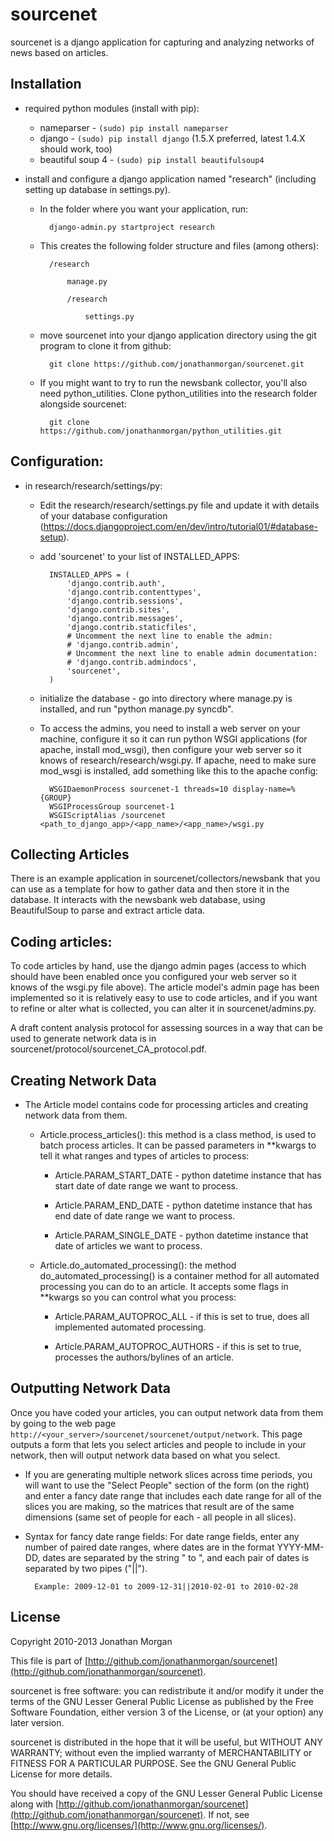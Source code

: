 # sourcenet

sourcenet is a django application for capturing and analyzing networks of news based on articles.

## Installation

- required python modules (install with pip):

    - nameparser - `(sudo) pip install nameparser`
    - django - `(sudo) pip install django` (1.5.X preferred, latest 1.4.X should work, too)
    - beautiful soup 4 - `(sudo) pip install beautifulsoup4`

- install and configure a django application named "research" (including setting up database in settings.py).

    - In the folder where you want your application, run:

            django-admin.py startproject research

    - This creates the following folder structure and files (among others):

            /research

                manage.py

                /research

                    settings.py

    - move sourcenet into your django application directory using the git program to clone it from github:

            git clone https://github.com/jonathanmorgan/sourcenet.git

    - If you might want to try to run the newsbank collector, you'll also need python\_utilities.  Clone python\_utilities into the research folder alongside sourcenet:

            git clone https://github.com/jonathanmorgan/python_utilities.git

## Configuration:

- in research/research/settings/py:

    - Edit the research/research/settings.py file and update it with details of your database configuration (https://docs.djangoproject.com/en/dev/intro/tutorial01/#database-setup).

    - add 'sourcenet' to your list of INSTALLED\_APPS:

            INSTALLED_APPS = (
                'django.contrib.auth',
                'django.contrib.contenttypes',
                'django.contrib.sessions',
                'django.contrib.sites',
                'django.contrib.messages',
                'django.contrib.staticfiles',
                # Uncomment the next line to enable the admin:
                # 'django.contrib.admin',
                # Uncomment the next line to enable admin documentation:
                # 'django.contrib.admindocs',
                'sourcenet',
            )

    - initialize the database - go into directory where manage.py is installed, and run "python manage.py syncdb".

    - To access the admins, you need to install a web server on your machine, configure it so it can run python WSGI applications (for apache, install mod_wsgi), then configure your web server so it knows of research/research/wsgi.py.  If apache, need to make sure mod_wsgi is installed, add something like this to the apache config:

            WSGIDaemonProcess sourcenet-1 threads=10 display-name=%{GROUP}
            WSGIProcessGroup sourcenet-1
            WSGIScriptAlias /sourcenet <path_to_django_app>/<app_name>/<app_name>/wsgi.py

## Collecting Articles

There is an example application in sourcenet/collectors/newsbank that you can use as a template for how to gather data and then store it in the database.  It interacts with the newsbank web database, using BeautifulSoup to parse and extract article data.

## Coding articles:

To code articles by hand, use the django admin pages (access to which should have been enabled once you configured your web server so it knows of the wsgi.py file above).  The article model's admin page has been implemented so it is relatively easy to use to code articles, and if you want to refine or alter what is collected, you can alter it in sourcenet/admins.py.

A draft content analysis protocol for assessing sources in a way that can be used to generate network data is in sourcenet/protocol/sourcenet_CA_protocol.pdf.

## Creating Network Data

- The Article model contains code for processing articles and creating network data from them.

    - Article.process_articles(): this method is a class method, is used to batch process articles.  It can be passed parameters in **kwargs to tell it what ranges and types of articles to process:

        - Article.PARAM_START_DATE - python datetime instance that has start date of date range we want to process.

        - Article.PARAM_END_DATE - python datetime instance that has end date of date range we want to process.

        - Article.PARAM_SINGLE_DATE - python datetime instance that date of articles we want to process.

    - Article.do_automated_processing(): the method do_automated_processing() is a container method for all automated processing you can do to an article.  It accepts some flags in **kwargs so you can control what you process:

        - Article.PARAM_AUTOPROC_ALL - if this is set to true, does all implemented automated processing.

        - Article.PARAM_AUTOPROC_AUTHORS - if this is set to true, processes the authors/bylines of an article.

## Outputting Network Data

Once you have coded your articles, you can output network data from them by going to the web page `http://<your_server>/sourcenet/sourcenet/output/network`.  This page outputs a form that lets you select articles and people to include in your network, then will output network data based on what you select.

- If you are generating multiple network slices across time periods, you will want to use the "Select People" section of the form (on the right) and enter a fancy date range that includes each date range for all of the slices you are making, so the matrices that result are of the same dimensions (same set of people for each - all people in all slices).

- Syntax for fancy date range fields: For date range fields, enter any number of paired date ranges, where dates are in the format YYYY-MM-DD, dates are separated by the string " to ", and each pair of dates is separated by two pipes ("||").

        Example: 2009-12-01 to 2009-12-31||2010-02-01 to 2010-02-28

## License

Copyright 2010-2013 Jonathan Morgan

This file is part of [http://github.com/jonathanmorgan/sourcenet](http://github.com/jonathanmorgan/sourcenet).

sourcenet is free software: you can redistribute it and/or modify
it under the terms of the GNU Lesser General Public License as published by
the Free Software Foundation, either version 3 of the License, or
(at your option) any later version.

sourcenet is distributed in the hope that it will be useful,
but WITHOUT ANY WARRANTY; without even the implied warranty of
MERCHANTABILITY or FITNESS FOR A PARTICULAR PURPOSE.  See the
GNU General Public License for more details.

You should have received a copy of the GNU Lesser General Public License
along with [http://github.com/jonathanmorgan/sourcenet](http://github.com/jonathanmorgan/sourcenet).  If not, see
[http://www.gnu.org/licenses/](http://www.gnu.org/licenses/).